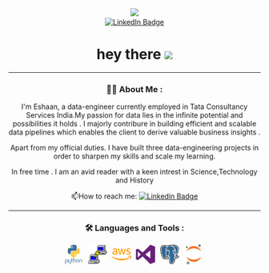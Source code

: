 <div id="header" align="center">
  <img src="https://media.giphy.com/media/UDclWKlmfmq7twI3iJ/giphy.gif" width="100"/>
 <div id="badges">
  <a href="https://www.linkedin.com/in/eshan-shrivastava-a4b084243">
    <img src="https://img.shields.io/badge/LinkedIn-blue?style=for-the-badge&logo=linkedin&logoColor=white" alt="LinkedIn Badge"/>
  </a>
</div>
<h1>
  hey there
  <img src="https://media.giphy.com/media/hvRJCLFzcasrR4ia7z/giphy.gif" width="30px"/>
</h1>

---

### :man_technologist: About Me :

 I'm Eshaan, a data-engineer currently employed in Tata Consultancy Services India.My passion for data lies in the infinite potential and possibilities it holds . I  majorly contribure in  building efficient and scalable data pipelines which enables the client to derive valuable business insights .

Apart from my official duties. I have built  three  data-engineering projects in order to sharpen my skills and scale my learning.

In free time . I am an avid reader with a keen intrest in Science,Technology and History 

 :mailbox:How to reach me: [![Linkedin Badge](https://img.shields.io/badge/-blue?style=flat&logo=Linkedin&logoColor=white)](https://www.linkedin.com/in/eshan-shrivastava-a4b084243)
 
 ---

### :hammer_and_wrench: Languages and Tools :

<div>
  <img src="https://github.com/devicons/devicon/blob/master/icons/python/python-original-wordmark.svg" title="Python" alt="Java" width="40" height="40"/>&nbsp;
  <img src="https://github.com/devicons/devicon/blob/master/icons/putty/putty-original.svg" title="Putty" alt="React" width="40" height="40"/>&nbsp;
   <img src="https://github.com/devicons/devicon/blob/master/icons/amazonwebservices/amazonwebservices-plain-wordmark.svg"  title="aws" alt="CSS" width="40" height="40"/>&nbsp;
    <img src="https://github.com/devicons/devicon/blob/master/icons/visualstudio/visualstudio-plain.svg"  title="aws" alt="CSS" width="40" height="40"/>&nbsp;
  <img src="https://github.com/devicons/devicon/blob/master/icons/postgresql/postgresql-original.svg" title="PostGres" alt="Material UI" width="40" height="40"/>&nbsp;
  <img src="https://github.com/devicons/devicon/blob/master/icons/jupyter/jupyter-original.svg" title="Jupyter" alt="Flutter" width="40" height="40"/>&nbsp;
</div>

</div>
